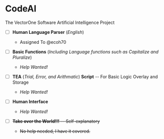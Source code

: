 # CodeAI
The VectorOne Software Artificial Intelligence Project
<br>
- [ ] **Human Language Parser** (*English*)
  - Assigned To @ecoh70

- [ ] **Basic Functions** (*Including Language functions such as Capitalize and Pluralize*)
  - *Help Wanted!*

- [ ] **TEA** (*Trial, Error, and Arithmatic*) **Script** -- For Basic Logic Overlay and Storage
  - *Help Wanted!*

- [ ] **Human Interface**
  - *Help Wanted!*

- [ ] ~~**Take over the World!!!** -- Self-explanatory~~
  - ~~No help needed, I have it covered.~~
